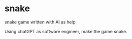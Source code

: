 # snake
snake game written with AI as help

Using chatGPT as software engineer, make the game snake.
